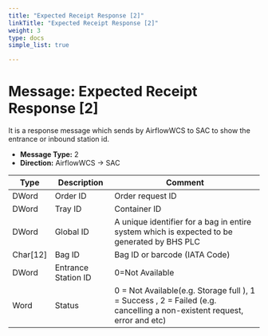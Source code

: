 ```yaml
---
title: "Expected Receipt Response [2]"
linkTitle: "Expected Receipt Response [2]"
weight: 3
type: docs
simple_list: true

---
```


# Message: Expected Receipt Response [2]

It is a response message which sends by AirflowWCS to SAC to show the entrance or inbound station id.

- **Message Type:** 2
- **Direction:** AirflowWCS → SAC

|Type |Description |Comment |
|-----|-----------|------------|
|DWord |Order ID  |Order request ID|
|DWord |Tray ID  | Container ID|
|DWord |Global ID |A unique identifier for a bag in entire system which is expected to be generated by BHS PLC|
|Char[12] |Bag ID |Bag ID or barcode (IATA Code) |
|DWord  |Entrance Station ID | 0=Not Available
|Word  |Status | 0 = Not Available(e.g. Storage full ), 1 = Success , 2 = Failed (e.g. cancelling a non-existent request, error and etc)|

